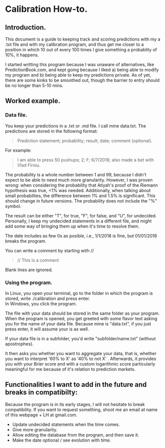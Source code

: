 # Calibration How-to.

## Introduction.
This document is a guide to keeping track and scoring predictions with my a .txt file and with my calibration program, and thus get me closer to a position in which 10 out of every 100 times I give something a probablity of 10%, it happens. 

I started writting this program because I was unaware of alternatives, like PredictionBook.com, and kept going because I liked a) being able to modify my program and b) being able to keep my predictions private. As of yet, there are some kinks to be smoothed out, though the barrier to entry should be no longer than 5-10 mins.

## Worked example.

### Data file.

You keep your predictions in a .txt or .md file. I call mine data.txt. The predictions are stored in the following format:

> Prediction statement; probability; result; date; comment (optional).

For example:

> I am able to press 50 pushups; 2; F; 6/7/2018; also made a bet with Vlad Firoiu.

The probability is a whole number between 1 and 99, because I didn't expect to be able to need much more granularity. However, I was proven wrong: when considering the probability that Atiyah's proof of the Riemann hypothesis was true, <1% was needed. Additionally, when talking about small probabilties, the difference between 1% and 1.5% is significant. This should change in future versions. The probability does not include the "%" symbol. 

The result can be either "T", for true, "F", for false, and "U", for undecided. Personally, I keep my undecided statements in a different file, and might add some way of bringing them up when it's time to resolve them.

The date includes as few 0s as posible, i.e., 1/1/2018 is fine, but 01/01/2018 breaks the program.

You can write a comment by starting with //

>// This is a comment

Blank lines are ignored.

### Using the program.
In Linux, you open your terminal, go to the folder in which the program is stored, write ./calibration and press enter.  
In Windows, you click the program. 

The file with your data should be stored in the same folder as your program. When the program is opened, you get greeted with some flavor text asking you for the name of your data file. Because mine is "data.txt", if you just press enter, it will assume your is as well. 

If your data file is in a subfolder, you'd write "subfolder/name.txt" (without apostrophes).

It then asks you whether you want to aggregate your data, that is, whether you want to interpret '60% to X' as '40% to not X' . Afterwards, it provides you with your Brier score and with a custom logarithmic score particularly meaningful for me because of it's relation to prediction markets.

## Functionalities I want to add in the future and breaks in compatibilty:

Because the program is in its early stages, I will not hesitate to break compatibility. If you want to request something, shoot me an email at name of this webpage + LH at gmail.com.

- Update undecided statements when the time comes.
- Give more granularity.
- Allow editing the database from the program, and then save it.
- Make the date optional / see evolution with time.
